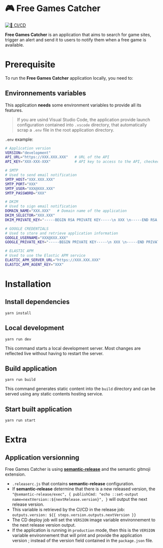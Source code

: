 # 🎮 Free Games Catcher

[![🔄 CI/CD](https://github.com/size-up/freegamescatcher-core/actions/workflows/ci-cd.yaml/badge.svg)](https://github.com/size-up/freegamescatcher-core/actions/workflows/ci-cd.yaml)

**Free Games Catcher** is an application that aims to search for game sites, trigger an alert and send it to users to notify them when a free game is available.

# Prerequisite

To run the **Free Games Catcher** application locally, you need to:

## Environnements variables

This application **needs** some environment variables to provide all its features.

> If you are usind Visual Studio Code, the application provide launch configuration contained into `.vscode` directory, that automatically scrap a `.env` file in the root application directory.

`.env` example:

```sh
# Application version
VERSION="development"
API_URL="https://XXX.XXX.XXX"   # URL of the API
API_KEY="XXX-XXX-XXX"           # API key to access to the API, checked by default on all routes

# SMTP
# Used to send email notification
SMTP_HOST="XXX.XXX.XXX"
SMTP_PORT="XXX"
SMTP_USER="XXX@XXX.XXX"
SMTP_PASSWORD="XXX"

# DKIM
# Used to sign email notification
DOMAIN_NAME="XXX.XXX"   # Domain name of the application
DKIM_SELECTOR="XXX.XXX"
DKIM_PRIVATE_KEY="-----BEGIN RSA PRIVATE KEY-----\n XXX \n-----END RSA PRIVATE KEY-----"

# GOOGLE CREDENTIALS
# Used to store and retrieve application information
GOOGLE_USERNAME="XXX@XXX.XXX"
GOOGLE_PRIVATE_KEY="-----BEGIN PRIVATE KEY-----\n XXX \n-----END PRIVATE KEY-----"

# ELASTIC APM
# Used to use the Elastic APM service
ELASTIC_APM_SERVER_URL="https://XXX.XXX.XXX"
ELASTIC_APM_AGENT_KEY="XXX"
```

# Installation

## Install dependencies

```
yarn install
```

## Local development

```
yarn run dev
```

This command starts a local development server. Most changes are reflected live without having to restart the server.

## Build application

```
yarn run build
```

This command generates static content into the `build` directory and can be served using any static contents hosting service.

## Start built application

```
yarn run start
```

# Extra

## Application versionning

Free Games Catcher is using [**semantic-release**](https://semantic-release.gitbook.io/) and the semantic gitmoji extension.

-   `.releaserc.js` that contains **semantic-release** configuration.
-   If **semantic-release** determine that there is a new released version, the `"@semantic-release/exec", { publishCmd: "echo ::set-output name=nextVersion::${nextRelease.version}", }` will output the next release version.
-   This variable is retrieved by the CI/CD in the release job: `outputs.version: ${{ steps.version.outputs.nextVersion }}`
-   The CD deploy job will set the `VERSION` image variable environnement to the next release version output.
-   If the application is running in `production` mode, then this is the `VERSION` variable environnement that will print and provide the application version ; instead of the version field contained in the `package.json` file.
